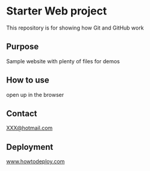 # Starter Web project

This repository is for showing how Git and GitHub work

## Purpose

Sample website with plenty of files for demos

## How to use

open up in the browser

## Contact
XXX@hotmail.com

## Deployment
www.howtodeploy.com